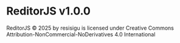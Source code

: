 # ReditorJS v1.0.0

ReditorJS © 2025 by resisigu is licensed under Creative Commons Attribution-NonCommercial-NoDerivatives 4.0 International
